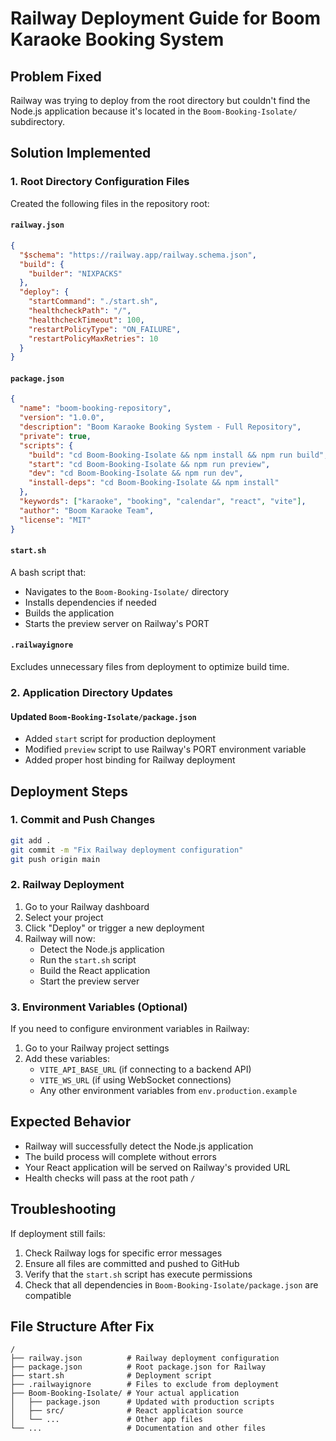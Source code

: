 # Railway Deployment Guide for Boom Karaoke Booking System

## Problem Fixed
Railway was trying to deploy from the root directory but couldn't find the Node.js application because it's located in the `Boom-Booking-Isolate/` subdirectory.

## Solution Implemented

### 1. Root Directory Configuration Files
Created the following files in the repository root:

#### `railway.json`
```json
{
  "$schema": "https://railway.app/railway.schema.json",
  "build": {
    "builder": "NIXPACKS"
  },
  "deploy": {
    "startCommand": "./start.sh",
    "healthcheckPath": "/",
    "healthcheckTimeout": 100,
    "restartPolicyType": "ON_FAILURE",
    "restartPolicyMaxRetries": 10
  }
}
```

#### `package.json`
```json
{
  "name": "boom-booking-repository",
  "version": "1.0.0",
  "description": "Boom Karaoke Booking System - Full Repository",
  "private": true,
  "scripts": {
    "build": "cd Boom-Booking-Isolate && npm install && npm run build",
    "start": "cd Boom-Booking-Isolate && npm run preview",
    "dev": "cd Boom-Booking-Isolate && npm run dev",
    "install-deps": "cd Boom-Booking-Isolate && npm install"
  },
  "keywords": ["karaoke", "booking", "calendar", "react", "vite"],
  "author": "Boom Karaoke Team",
  "license": "MIT"
}
```

#### `start.sh`
A bash script that:
- Navigates to the `Boom-Booking-Isolate/` directory
- Installs dependencies if needed
- Builds the application
- Starts the preview server on Railway's PORT

#### `.railwayignore`
Excludes unnecessary files from deployment to optimize build time.

### 2. Application Directory Updates

#### Updated `Boom-Booking-Isolate/package.json`
- Added `start` script for production deployment
- Modified `preview` script to use Railway's PORT environment variable
- Added proper host binding for Railway deployment

## Deployment Steps

### 1. Commit and Push Changes
```bash
git add .
git commit -m "Fix Railway deployment configuration"
git push origin main
```

### 2. Railway Deployment
1. Go to your Railway dashboard
2. Select your project
3. Click "Deploy" or trigger a new deployment
4. Railway will now:
   - Detect the Node.js application
   - Run the `start.sh` script
   - Build the React application
   - Start the preview server

### 3. Environment Variables (Optional)
If you need to configure environment variables in Railway:
1. Go to your Railway project settings
2. Add these variables:
   - `VITE_API_BASE_URL` (if connecting to a backend API)
   - `VITE_WS_URL` (if using WebSocket connections)
   - Any other environment variables from `env.production.example`

## Expected Behavior
- Railway will successfully detect the Node.js application
- The build process will complete without errors
- Your React application will be served on Railway's provided URL
- Health checks will pass at the root path `/`

## Troubleshooting
If deployment still fails:
1. Check Railway logs for specific error messages
2. Ensure all files are committed and pushed to GitHub
3. Verify that the `start.sh` script has execute permissions
4. Check that all dependencies in `Boom-Booking-Isolate/package.json` are compatible

## File Structure After Fix
```
/
├── railway.json          # Railway deployment configuration
├── package.json          # Root package.json for Railway
├── start.sh              # Deployment script
├── .railwayignore        # Files to exclude from deployment
├── Boom-Booking-Isolate/ # Your actual application
│   ├── package.json      # Updated with production scripts
│   ├── src/              # React application source
│   └── ...               # Other app files
└── ...                   # Documentation and other files
```
